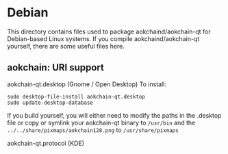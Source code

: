 
Debian
====================
This directory contains files used to package aokchaind/aokchain-qt
for Debian-based Linux systems. If you compile aokchaind/aokchain-qt yourself, there are some useful files here.

## aokchain: URI support ##


aokchain-qt.desktop  (Gnome / Open Desktop)
To install:

	sudo desktop-file-install aokchain-qt.desktop
	sudo update-desktop-database

If you build yourself, you will either need to modify the paths in
the .desktop file or copy or symlink your aokchain-qt binary to `/usr/bin`
and the `../../share/pixmaps/aokchain128.png` to `/usr/share/pixmaps`

aokchain-qt.protocol (KDE)

